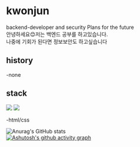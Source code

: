 
<!--
**jun060703/jun060703** is a ✨ _special_ ✨ repository because its `README.md` (this file) appears on your GitHub profile.

Here are some ideas to get you started:
ㄹ
- 🔭 I’m currently working on ...
- 🌱 I’m currently learning ...
- 👯 I’m looking to collaborate on ...
- 🤔 I’m looking for help with ...
- 💬 Ask me about ...
- 📫 How to reach me: ...
- 😄 Pronouns: ...
- ⚡ Fun fact: ...
-->
# kwonjun
backend-developer and security Plans for the future  
안녕하세요😊저는 백엔드 공부를 하고있습니다.   
나중에 기회가 된다면 정보보안도 하고싶습니다
## history
-none

## stack
<img src="https://img.shields.io/badge/JAVA-007396?style=for-the-badge&logo=Java&logoColor=white">
<img src="https://img.shields.io/badge/Eclipse-2C2255?style=for-the-badge&logo=Eclipse%20IDE&logoColor=white">  


-html/css  




![Anurag's GitHub stats](https://github-readme-stats.vercel.app/api?username=jun060703&show_icons=true&theme=radical)  
[![Ashutosh's github activity graph](https://activity-graph.herokuapp.com/graph?jun060703=dkssud8150&theme=nord)](https://github.com/ashutosh00710/github-readme-activity-graph)
